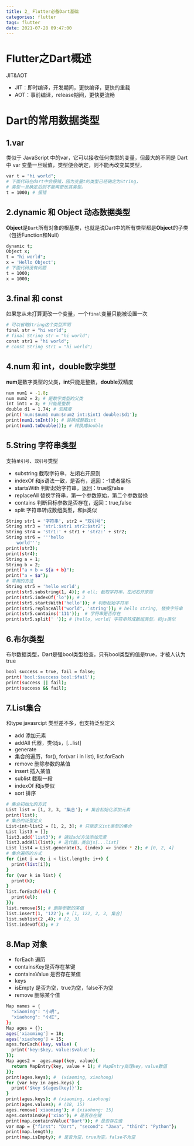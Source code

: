 ```yaml
---
title: 2_ Flutter必备Dart基础
categories: flutter
tags: flutter
date: 2021-07-28 09:47:00
---
```


# Flutter之Dart概述
JIT&AOT
* JIT：即时编译，开发期间，更快编译，更快的重载
* AOT：事前编译，release期间，更快更流畅

# Dart的常用数据类型
## 1.var
类似于 JavaScript 中的var，它可以接收任何类型的变量，但最大的不同是 Dart 中 var 变量一旦赋值，类型便会确定，则不能再改变其类型，
```bash
var t = "hi world";
# 下面代码在dart中会报错，因为变量t的类型已经确定为String，
# 类型一旦确定后则不能再更改其类型。
t = 1000; # 报错
```
## 2.dynamic 和 Object 动态数据类型
**Object**是`Dart`所有对象的根基类，也就是说Dart中的所有类型都是**Object**的子类（包括Function和Null）
```bash
dynamic t;
Object x;
t = "hi world";
x = 'Hello Object';
# 下面代码没有问题
t = 1000;
x = 1000;
```
## 3.final 和 const
如果您从未打算更改一个变量，一个`final`变量只能被设置一次
```bash
# 可以省略String这个类型声明
final str = "hi world";
# final String str = "hi world"; 
const str1 = "hi world";
# const String str1 = "hi world";
```

## 4.num 和 int，double数字类型
**num**是数字类型的父类，**int**只能是整数，**double**双精度
```bash
num num1 = -1.8;
num num2 = 2; # 是数字类型的父类
int int1 = 3; # 只能是整数
double d1 = 1.74; # 双精度
print('num:$num1 num:$num2 int:$int1 double:$d1');
print(num1.toInt()); # 装换成整数int
print(num1.toDouble()); # 转换成double
```

## 5.String 字符串类型
支持`单引号`、`双引号`类型
* substring 截取字符串，左闭右开原则
* indexOf 和js语法一致，是否有，返回：-1或者坐标
* startsWith 判断起始字符串，返回：true或false
* replaceAll 替换字符串，第一个参数原始，第二个参数替换
* contains 判断目标参数是否存在，返回：true,false
* split 字符串转成数组类型，和js类似

```bash
String str1 = '字符串', str2 = "双引号";
String str3 = 'str1:$str1 str2:$str2';
String str4 = 'str1:' + str1 + 'str2:' + str2;
String str6 = '''hello
    world'''; 
print(str3);
print(str4);
String a = 1;
String b = 2;
print("a + b = ${a + b}");
print("a = $a");
# 常用的方法
String str5 = 'hello world';
print(str5.substring(1, 4)); # ell; 截取字符串，左闭右开原则
print(str5.indexOf('lo')); # 3
print(str5.startsWith('hello')); # 判断起始字符串
print(str5.replaceAll("world", 'string')); # hello string, 替换字符串
print(str5.contains('111'));  # 字符串是否存在
print(str5.split(' ')); # [hello, world] 字符串转成数组类型，和js类似
```

## 6.布尔类型
布尔数据类型，Dart是强bool类型检查，只有bool类型的值是true，才被人认为true
```bash
bool success = true, fail = false;
print('bool:$success bool:$fail');
print(success || fail);
print(success && fail);
```

## 7.List集合
和type javasrcipt 类型差不多，也支持泛型定义
* add 添加元素
* addAll 代器，类似js，[...list]
* generate 
* 集合的遍历，for(), for(var i in list), list.forEach
* remove 删除参数的某值
* insert 插入某值
* sublist 截取一段
* indexOf 和js类似
* sort 排序

```bash
# 集合初始化的方式
List list = [1, 2, 3, '集合']; # 集合初始化添加元素
print(list);
# 集合的泛型定义
List<int>list2 = [1, 2, 3]; # 只能定义int类型的集合
List list3 = [];
list3.add('list3'); # 通过add方法添加元素
list3.addAll(list); # 迭代器，类似js[...list]
List list4 = List.generate(3, (index) => index * 2); # [0, 2, 4]
# 集合遍历的方式
for (int i = 0; i < list.length; i++) {
  print(list[i]);
}
for (var k in list) {
  print(k);
}
list.forEach((el) {
  print(el);
});
list.remove(5); # 删除参数的某值
list.insert(1, '122'); # [1, 122, 2, 3, 集合]
list.sublist(2 ,4); # [2, 3]
list.indexOf(3); # 3
```

## 8.Map 对象
* forEach 遍历
* containsKey是否存在某键
* containsValue 是否存在某值
* keys 
* isEmpty 是否为空，true为空，false不为空
* remove 删除某个值

```bash
Map names = {
  "xiaoming": "小明",
  "xiaohong": "小红",
};
Map ages = {};
ages['xiaoming'] = 18;
ages['xiaohong'] = 15;
ages.forEach((key, value) {
  print('key:$key, value:$value');
});
Map ages2 =  ages.map((key, value){
  return MapEntry(key, value + 1); # MapEntry处理key，value数值
});
print(ages.keys); #  (xiaoming, xiaohong)
for (var key in ages.keys) {
  print('$key ${ages[key]}');
}
print(ages.keys); # (xiaoming, xiaohong)
print(ages.values); # (18, 15)
ages.remove('xiaoming'); # {xiaohong: 15}
ages.containsKey('xiao'); # 是否存在键
print(map.containsValue("Dart")); # 是否存在值
var map = {"first": "Dart", "second": "Java", "third": "Python"};
print(map.length);
print(map.isEmpty); # 是否为空，true为空，false不为空
```

